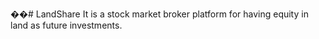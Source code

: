 ��#   L a n d S h a r e 
 
 It is a stock market broker platform for having equity in land as future investments.
